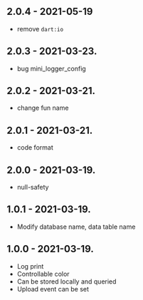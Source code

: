 ## 2.0.4 - 2021-05-19

* remove `dart:io`

## 2.0.3 - 2021-03-23.

* bug mini_logger_config

## 2.0.2 - 2021-03-21.

* change fun name

## 2.0.1 - 2021-03-21.

* code format

## 2.0.0 - 2021-03-19.

* null-safety

## 1.0.1 - 2021-03-19.

* Modify database name, data table name

## 1.0.0 - 2021-03-19.

* Log print
* Controllable color
* Can be stored locally and queried
* Upload event can be set
